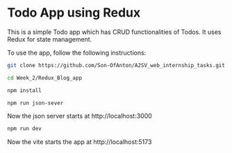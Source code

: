 # Todo App using Redux

This is a simple Todo app which has CRUD functionalities of Todos. It uses Redux for state management.

To use the app, follow the following instructions:

```bash
git clone https://github.com/Son-OfAnton/A2SV_web_internship_tasks.git
```
```bash
cd Week_2/Redux_Blog_app
```
```bash
npm install
```
```bash
npm run json-sever
```

Now the json server starts at http://localhost:3000
```bash
npm run dev
```

Now the vite starts the app at http://localhost:5173

